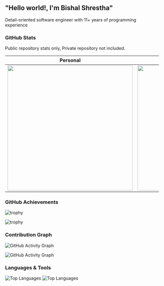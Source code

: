 ## "Hello world!, I'm Bishal Shrestha"

Detail-oriented software engineer with 11+ years of programming experience

### GitHub Stats 
Public repository stats only, Private repository not included.

|                                                                                        Personal                                                                                         |                                                                                          Work                                                                                          |
| :-------------------------------------------------------------------------------------------------------------------------------------------------------------------------------------: | :------------------------------------------------------------------------------------------------------------------------------------------------------------------------------------: |
| <img src="https://github-readme-stats.vercel.app/api?username=shrestha-bishal&show_icons=true&theme=radical&hide_border=true&count_private=true&include_all_commits=true" width="410"/> | <img src="https://github-readme-stats.vercel.app/api?username=bigtyre-bishal&show_icons=true&theme=radical&hide_border=true&count_private=true&include_all_commits=true" width="410"/> |

### GitHub Achievements

![trophy](https://github-profile-trophy.vercel.app/?username=shrestha-bishal&theme=radical&no-frame=true&margin-w=15)

![trophy](https://github-profile-trophy.vercel.app/?username=bigtyre-bishal&theme=radical&no-frame=true&margin-w=15)

### Contribution Graph
![GitHub Activity Graph](https://github-readme-activity-graph.vercel.app/graph?username=bigtyre-bishal&theme=radical&hide_border=true)

![GitHub Activity Graph](https://github-readme-activity-graph.vercel.app/graph?username=shrestha-bishal&theme=radical&hide_border=true)

### Languages & Tools 
![Top Languages](https://github-readme-stats.vercel.app/api/top-langs/?username=shrestha-bishal&layout=compact&theme=radical&hide_border=true) 
![Top Languages](https://github-readme-stats.vercel.app/api/top-langs/?username=bigtyre-bishal&layout=compact&theme=radical&hide_border=true) 
